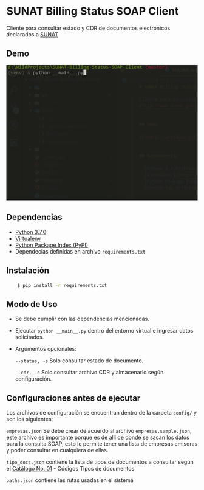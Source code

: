 # SUNAT Billing Status SOAP Client

Cliente para consultar estado y CDR de documentos electrónicos declarados a [SUNAT](http://www.sunat.gob.pe/)


## Demo

![demo](./art/demo.gif)


## Dependencias

- [Python 3.7.0](https://www.python.org/downloads/release/python-370/)
- [Virtualenv](https://virtualenv.pypa.io/en/latest/)
- [Python Package Index (PyPI)](https://www.python.org/downloads/release/python-370/)
- Dependecias definidas en archivo ``requirements.txt``


## Instalación

```sh
    $ pip install -r requirements.txt
```


## Modo de Uso

- Se debe cumplir con las dependencias mencionadas.

- Ejecutar ``python __main__.py`` dentro del entorno virtual e ingresar datos solicitados.

- Argumentos opcionales:

  ``--status, -s``  Solo consultar estado de documento.

  ``--cdr, -c``     Solo consultar archivo CDR y almacenarlo según configuración.


## Configuraciones antes de ejecutar

Los archivos de configuración se encuentran dentro de la carpeta ``config/`` y son los siguientes:

``empresas.json`` Se debe crear de acuerdo al archivo ``empresas.sample.json``, este archivo es importante porque es de alli de donde se sacan los datos para la consulta SOAP, esto le permite tener una lista de empresas emisoras y poder consultar en cualquiera de ellas.


``tipo_docs.json`` contiene la lista de tipos de documentos a consultar según el [Catálogo No. 01](http://www.sunat.gob.pe/legislacion/superin/2017/anexoVII-117-2017.pdf) - Códigos Tipos de documentos


``paths.json`` contiene las rutas usadas en el sistema